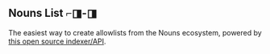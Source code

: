 ## Nouns List ⌐◨-◨

The easiest way to create allowlists from the Nouns ecosystem, powered by [this open source indexer/API](https://github.com/gskril/nouns-api).
